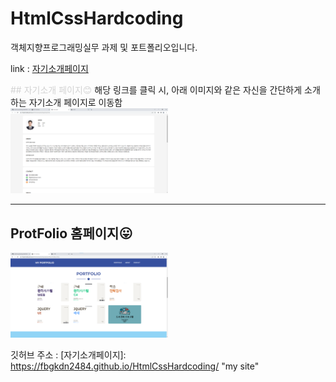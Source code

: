 # HtmlCssHardcoding

객체지향프로그래밍실무 과제 및 포트폴리오입니다.

link : [자기소개페이지](https://introducerhw.netlify.app/)

<span style="color:#d3d3d3">## 자기소개 페이지😊</span>
해당 링크를 클릭 시, 아래 이미지와 같은 자신을 간단하게 소개하는 자기소개 페이지로 이동함 <br>
<img src="./img/2.png" width="50%" height="40%" alt="미리보기2"></img>

***
## ProtFolio 홈페이지😛
<img src="./img/1.png" width="50%" height="40%" alt="미리보기1"></img>



깃허브 주소 : [자기소개페이지]: https://fbgkdn2484.github.io/HtmlCssHardcoding/ "my site"
